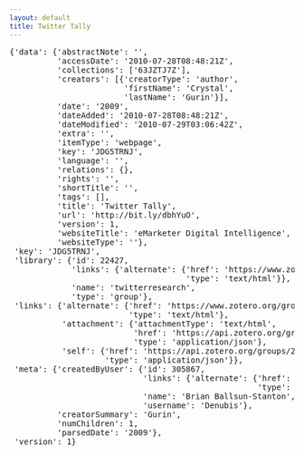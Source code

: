 ```yaml
---
layout: default
title: Twitter Tally
--- 
```

<pre>
{'data': {'abstractNote': '',
          'accessDate': '2010-07-28T08:48:21Z',
          'collections': ['63JZTJ7Z'],
          'creators': [{'creatorType': 'author',
                        'firstName': 'Crystal',
                        'lastName': 'Gurin'}],
          'date': '2009',
          'dateAdded': '2010-07-28T08:48:21Z',
          'dateModified': '2010-07-29T03:06:42Z',
          'extra': '',
          'itemType': 'webpage',
          'key': 'JDG5TRNJ',
          'language': '',
          'relations': {},
          'rights': '',
          'shortTitle': '',
          'tags': [],
          'title': 'Twitter Tally',
          'url': 'http://bit.ly/dbhYuO',
          'version': 1,
          'websiteTitle': 'eMarketer Digital Intelligence',
          'websiteType': ''},
 'key': 'JDG5TRNJ',
 'library': {'id': 22427,
             'links': {'alternate': {'href': 'https://www.zotero.org/groups/22427',
                                     'type': 'text/html'}},
             'name': 'twitterresearch',
             'type': 'group'},
 'links': {'alternate': {'href': 'https://www.zotero.org/groups/22427/items/JDG5TRNJ',
                         'type': 'text/html'},
           'attachment': {'attachmentType': 'text/html',
                          'href': 'https://api.zotero.org/groups/22427/items/C26GEGAR',
                          'type': 'application/json'},
           'self': {'href': 'https://api.zotero.org/groups/22427/items/JDG5TRNJ',
                    'type': 'application/json'}},
 'meta': {'createdByUser': {'id': 305867,
                            'links': {'alternate': {'href': 'https://www.zotero.org/denubis',
                                                    'type': 'text/html'}},
                            'name': 'Brian Ballsun-Stanton',
                            'username': 'Denubis'},
          'creatorSummary': 'Gurin',
          'numChildren': 1,
          'parsedDate': '2009'},
 'version': 1}
</pre>